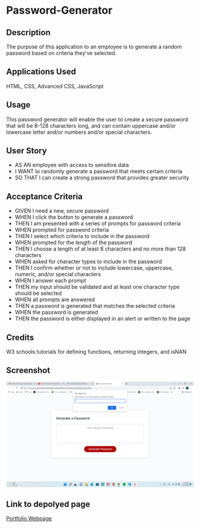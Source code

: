 # Password-Generator

## Description

The purpose of this application to an employee is to generate a random password based on criteria they’ve selected.

## Applications Used

HTML, CSS, Advanced CSS, JavaScript

## Usage

This password generator will enable the user to create a secure password that will be 8-128 characters long, and can contain uppercase and/or lowercase letter and/or numbers and/or special characters. 

## User Story

* AS AN employee with access to sensitive data
* I WANT to randomly generate a password that meets certain criteria
* SO THAT I can create a strong password that provides greater security


## Acceptance Criteria

* GIVEN I need a new, secure password
* WHEN I click the button to generate a password
* THEN I am presented with a series of prompts for password criteria
* WHEN prompted for password criteria
* THEN I select which criteria to include in the password
* WHEN prompted for the length of the password
* THEN I choose a length of at least 8 characters and no more than 128 characters
* WHEN asked for character types to include in the password
* THEN I confirm whether or not to include lowercase, uppercase, numeric, and/or special characters
* WHEN I answer each prompt
* THEN my input should be validated and at least one character type should be selected
* WHEN all prompts are answered
* THEN a password is generated that matches the selected criteria
* WHEN the password is generated
* THEN the password is either displayed in an alert or written to the page

## Credits

W3 schools tutorials for defining functions, returning integers, and isNAN

## Screenshot

![alt="Screenshot of Landing Page"](assets/screenshot.png)

## Link to depolyed page

[Portfolio Webpage]( https://cpriyam90.github.io/Password-generator/)
